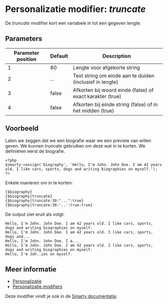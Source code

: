 # Personalizatie modifier: *truncate*

De *truncate* modifier kort een variabele in tot een gegeven lengte.

## Parameters

| Parameter position | Default | Description                                                   |
|--------------------|---------|---------------------------------------------------------------|
| 1                  | 80      | Lengte voor afgekorte string                                  |
| 2                  | ...     | Text string om einde aan te duiden (inclusief in lengte)      |
| 3                  | false   | Afkorten bij woord einde (false) of exact karakter (true)     |
| 4                  | false   | Afkorten bij einde string (false) of in het midden (true)     |

## Voorbeeld

Laten we zeggen dat we een biografie waar we een preview van willen geven. 
We kunnen *truncate* gebruiken om deze wat in te korten. We definiëren 
eerst de biografie.

    <?php
    $smarty->assign('biography', 'Hello, I'm John. John Doe. I am 42 years old. I like cars, sports, dogs and writing biographies on myself.');
    ?>
    
Enkele manieren om in te korten:

    {$biography}
    {$biography|truncate}
    {$biography|truncate:30:"...":true}
    {$biography|truncate:30:'..':true:true}

De output ziet eruit als volgt:

    Hello, I'm John. John Doe. I am 42 years old. I like cars, sports, dogs and writing biographies on myself.
    Hello, I'm John. John Doe. I am 42 years old. I like cars, sports, dogs and...
    Hello, I'm John. John Doe. I a...
    Hello, I'm John. John Doe. I am 42 years old. I like cars, sports, dogs and writing biographies on myself.
    Hello, I'm Joh..ies on myself.

## Meer informatie

* [Personalizatie](./personalization)
* [Personalizatie modifiers](./personalization-modifiers)

Deze modifier vindt je ook in de [Smarty documentatie](http://www.smarty.net/docs/en/language.modifier.truncate.tpl).
